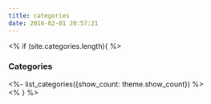 ```yaml
---
title: categories
date: 2016-02-01 20:57:21
---
```


<div class="category-wrap">
	<% if (site.categories.length){ %>
  		<div class="widget-wrap">
    		<h3 class="widget-title">Categories</h3>
    		<div class="widget">
     			 <%- list_categories({show_count: theme.show_count}) %>
    		</div>
  		</div>
	<% } %>
</div>